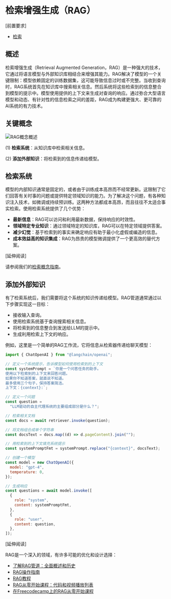 # 检索增强生成（RAG）

[前置要求]
* [检索](https://js.langchain.com/docs/concepts/retrieval)

## 概述

检索增强生成（Retrieval Augmented Generation，RAG）是一种强大的技术，它通过将语言模型与外部知识库相结合来增强其能力。RAG解决了模型的一个关键限制：模型依赖固定的训练数据集，这可能导致信息过时或不完整。当收到查询时，RAG系统首先在知识库中搜索相关信息。然后系统将这些检索到的信息整合到模型的提示中。模型使用提供的上下文来生成对查询的响应。通过弥合大型语言模型和动态、有针对性的信息检索之间的差距，RAG成为构建更强大、更可靠的AI系统的有力技术。

## 关键概念

![RAG概念概述](https://js.langchain.com/assets/images/rag_concepts-4499b260d1053838a3e361fb54f376ec.png)

(1) **检索系统**：从知识库中检索相关信息。

(2) **添加外部知识**：将检索到的信息传递给模型。

## 检索系统

模型的内部知识通常是固定的，或者由于训练成本高昂而不经常更新。这限制了它们回答有关时事的问题或提供特定领域知识的能力。为了解决这个问题，有各种知识注入技术，如微调或持续预训练。这两种方法都成本高昂，而且往往不太适合事实检索。使用检索系统提供了几个优势：

* **最新信息**：RAG可以访问和利用最新数据，保持响应的时效性。
* **领域特定专业知识**：通过领域特定的知识库，RAG可以在特定领域提供答案。
* **减少幻觉**：基于检索到的事实来确定响应有助于最小化虚假或编造的信息。
* **成本效益高的知识集成**：RAG为昂贵的模型微调提供了一个更高效的替代方案。

[延伸阅读]

请参阅我们的[检索概念指南](https://js.langchain.com/docs/concepts/retrieval)。

## 添加外部知识

有了检索系统后，我们需要将这个系统的知识传递给模型。RAG管道通常通过以下步骤实现这一目标：

* 接收输入查询。
* 使用检索系统基于查询搜索相关信息。
* 将检索到的信息整合到发送给LLM的提示中。
* 生成利用检索上下文的响应。

例如，这里是一个简单的RAG工作流，它将信息从检索器传递给聊天模型：

```javascript
import { ChatOpenAI } from "@langchain/openai";

// 定义一个系统提示，告诉模型如何使用检索到的上下文
const systemPrompt = `你是一个问答任务的助手。
使用以下检索到的上下文来回答问题。
如果你不知道答案，就直说不知道。
最多使用三个句子，保持答案简洁。
上下文：{context}:`;

// 定义一个问题
const question =
  "LLM驱动的自主代理系统的主要组成部分是什么？";

// 检索相关文档
const docs = await retriever.invoke(question);

// 将文档组合成单个字符串
const docsText = docs.map((d) => d.pageContent).join("");

// 用检索到的上下文填充系统提示
const systemPromptFmt = systemPrompt.replace("{context}", docsText);

// 创建一个模型
const model = new ChatOpenAI({
  model: "gpt-4",
  temperature: 0,
});

// 生成响应
const questions = await model.invoke([
  {
    role: "system",
    content: systemPromptFmt,
  },
  {
    role: "user",
    content: question,
  },
]);
```

[延伸阅读]

RAG是一个深入的领域，有许多可能的优化和设计选择：

* [了解RAG管道：全面概述和历史](https://cameronwolfe.substack.com/p/understanding-rag-pipeline)
* [RAG操作指南](https://js.langchain.com/docs/guides/rag)
* [RAG教程](https://js.langchain.com/docs/tutorials/rag)
* [RAG从零开始课程：代码和视频播放列表](https://www.youtube.com/watch?v=OQm6kS9_G_k)
* [在Freecodecamp上的RAG从零开始课程](https://www.freecodecamp.org/news/building-rag-from-scratch) 